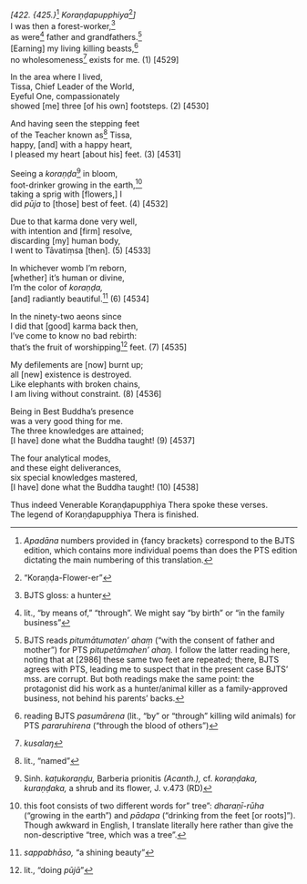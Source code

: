 *\[422. {425.}*[^1] *Koraṇḍapupphiya*[^2]*\]*  
I was then a forest-worker,[^3]  
as were[^4] father and grandfathers.[^5]  
\[Earning\] my living killing beasts,[^6]  
no wholesomeness[^7] exists for me. (1) \[4529\]

In the area where I lived,  
Tissa, Chief Leader of the World,  
Eyeful One, compassionately  
showed \[me\] three \[of his own\] footsteps. (2) \[4530\]

And having seen the stepping feet  
of the Teacher known as[^8] Tissa,  
happy, \[and\] with a happy heart,  
I pleased my heart \[about his\] feet. (3) \[4531\]

Seeing a *koraṇḍa*[^9] in bloom,  
foot-drinker growing in the earth,[^10]  
taking a sprig with \[flowers,\] I  
did *pūja* to \[those\] best of feet. (4) \[4532\]

Due to that karma done very well,  
with intention and \[firm\] resolve,  
discarding \[my\] human body,  
I went to Tāvatiṃsa \[then\]. (5) \[4533\]

In whichever womb I’m reborn,  
\[whether\] it’s human or divine,  
I’m the color of *koraṇḍa,*  
\[and\] radiantly beautiful.[^11] (6) \[4534\]

In the ninety-two aeons since  
I did that \[good\] karma back then,  
I’ve come to know no bad rebirth:  
that’s the fruit of worshipping[^12] feet. (7) \[4535\]

My defilements are \[now\] burnt up;  
all \[new\] existence is destroyed.  
Like elephants with broken chains,  
I am living without constraint. (8) \[4536\]

Being in Best Buddha’s presence  
was a very good thing for me.  
The three knowledges are attained;  
\[I have\] done what the Buddha taught! (9) \[4537\]

The four analytical modes,  
and these eight deliverances,  
six special knowledges mastered,  
\[I have\] done what the Buddha taught! (10) \[4538\]

Thus indeed Venerable Koraṇḍapupphiya Thera spoke these verses.  
The legend of Koraṇḍapupphiya Thera is finished.

[^1]: *Apadāna* numbers provided in {fancy brackets} correspond to the
    BJTS edition, which contains more individual poems than does the PTS
    edition dictating the main numbering of this translation.

[^2]: “Koraṇḍa-Flower-er”

[^3]: BJTS gloss: a hunter

[^4]: lit., “by means of,” “through”. We might say “by birth” or “in the
    family business”

[^5]: BJTS reads *pitumātumaten’ ahaṃ* (“with the consent of father and
    mother”) for PTS *pitupetāmahen’ ahaŋ.* I follow the latter reading
    here, noting that at \[2986\] these same two feet are repeated;
    there, BJTS agrees with PTS, leading me to suspect that in the
    present case BJTS’ mss. are corrupt. But both readings make the same
    point: the protagonist did his work as a hunter/animal killer as a
    family-approved business, not behind his parents’ backs.

[^6]: reading BJTS *pasumārena* (lit., “by” or “through” killing wild
    animals) for PTS *pararuhirena* (“through the blood of others”)

[^7]: *kusalaŋ*

[^8]: lit., “named”

[^9]: Sinh. *kaṭukoraṇḍu,* Barberia prionitis *(Acanth.),* cf.
    *koraṇḍaka, kuraṇḍaka,* a shrub and its flower, J. v.473 (RD)

[^10]: this foot consists of two different words for” tree”:
    *dharaṇī-rūha* (“growing in the earth”) and *pādapa* (“drinking from
    the feet \[or roots\]”). Though awkward in English, I translate
    literally here rather than give the non-descriptive “tree, which was
    a tree”.

[^11]: *sappabhāso,* “a shining beauty”

[^12]: lit., “doing *pūjā*”
